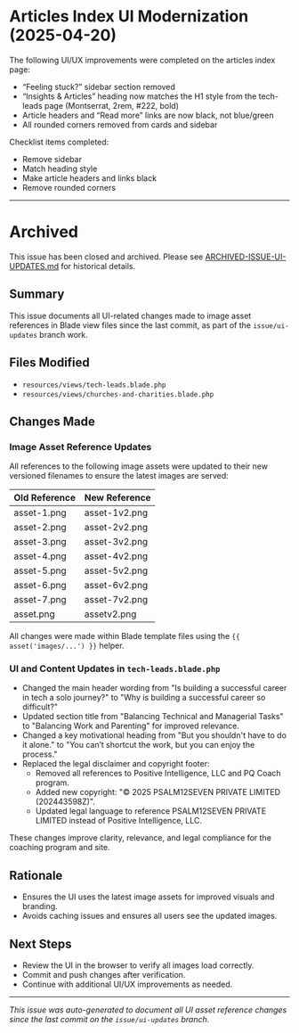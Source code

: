 # Articles Index UI Modernization (2025-04-20)

The following UI/UX improvements were completed on the articles index page:
- “Feeling stuck?” sidebar section removed
- “Insights & Articles” heading now matches the H1 style from the tech-leads page (Montserrat, 2rem, #222, bold)
- Article headers and “Read more” links are now black, not blue/green
- All rounded corners removed from cards and sidebar

Checklist items completed:
- Remove sidebar
- Match heading style
- Make article headers and links black
- Remove rounded corners

---

# Archived

This issue has been closed and archived. Please see [ARCHIVED-ISSUE-UI-UPDATES.md](ARCHIVED-ISSUE-UI-UPDATES.md) for historical details.


## Summary
This issue documents all UI-related changes made to image asset references in Blade view files since the last commit, as part of the `issue/ui-updates` branch work.

## Files Modified
- `resources/views/tech-leads.blade.php`
- `resources/views/churches-and-charities.blade.php`

## Changes Made

### Image Asset Reference Updates
All references to the following image assets were updated to their new versioned filenames to ensure the latest images are served:

| Old Reference                | New Reference                |
|------------------------------|------------------------------|
| asset-1.png                  | asset-1v2.png                |
| asset-2.png                  | asset-2v2.png                |
| asset-3.png                  | asset-3v2.png                |
| asset-4.png                  | asset-4v2.png                |
| asset-5.png                  | asset-5v2.png                |
| asset-6.png                  | asset-6v2.png                |
| asset-7.png                  | asset-7v2.png                |
| asset.png                    | assetv2.png                  |

All changes were made within Blade template files using the `{{ asset('images/...') }}` helper.

### UI and Content Updates in `tech-leads.blade.php`
- Changed the main header wording from "Is building a successful career in tech a solo journey?" to "Why is building a successful career so difficult?"
- Updated section title from "Balancing Technical and Managerial Tasks" to "Balancing Work and Parenting" for improved relevance.
- Changed a key motivational heading from "But you shouldn't have to do it alone." to "You can’t shortcut the work, but you can enjoy the process."
- Replaced the legal disclaimer and copyright footer:
  - Removed all references to Positive Intelligence, LLC and PQ Coach program.
  - Added new copyright: "© 2025 PSALM12SEVEN PRIVATE LIMITED (202443598Z)".
  - Updated legal language to reference PSALM12SEVEN PRIVATE LIMITED instead of Positive Intelligence, LLC.

These changes improve clarity, relevance, and legal compliance for the coaching program and site.

## Rationale
- Ensures the UI uses the latest image assets for improved visuals and branding.
- Avoids caching issues and ensures all users see the updated images.

## Next Steps
- Review the UI in the browser to verify all images load correctly.
- Commit and push changes after verification.
- Continue with additional UI/UX improvements as needed.

---
*This issue was auto-generated to document all UI asset reference changes since the last commit on the `issue/ui-updates` branch.*
